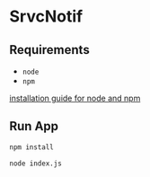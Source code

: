 # SrvcNotif

## Requirements

- `node`
- `npm`

[installation guide for node and npm](https://nodejs.org/en/download/)

## Run App

```sh
npm install
```

```sh
node index.js
```
